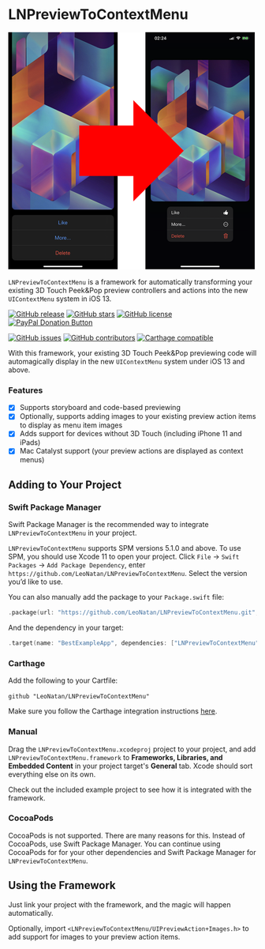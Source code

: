 # LNPreviewToContextMenu

<img src="LNPreviewToContextMenu.png" width=500/>

`LNPreviewToContextMenu` is a framework for automatically transforming your existing 3D Touch Peek&Pop preview controllers and actions into the new `UIContextMenu` system in iOS 13.

[![GitHub release](https://img.shields.io/github/release/LeoNatan/LNPreviewToContextMenu.svg)](https://github.com/LeoNatan/LNPreviewToContextMenu/releases) [![GitHub stars](https://img.shields.io/github/stars/LeoNatan/LNPreviewToContextMenu.svg)](https://github.com/LeoNatan/LNPreviewToContextMenu/stargazers) [![GitHub license](https://img.shields.io/badge/license-MIT-blue.svg)](https://raw.githubusercontent.com/LeoNatan/LNPreviewToContextMenu/master/LICENSE) <span class="badge-paypal"><a href="https://www.paypal.com/cgi-bin/webscr?cmd=_s-xclick&hosted_button_id=BR68NJEJXGWL6" title="Donate to this project using PayPal"><img src="https://img.shields.io/badge/paypal-donate-yellow.svg?style=flat" alt="PayPal Donation Button" /></a></span>

[![GitHub issues](https://img.shields.io/github/issues-raw/LeoNatan/LNPreviewToContextMenu.svg)](https://github.com/LeoNatan/LNPreviewToContextMenu/issues) [![GitHub contributors](https://img.shields.io/github/contributors/LeoNatan/LNPreviewToContextMenu.svg)](https://github.com/LeoNatan/LNPreviewToContextMenu/graphs/contributors) [![Carthage compatible](https://img.shields.io/badge/carthage-compatible-4BC51D.svg?style=flat)](https://github.com/Carthage/Carthage)

With this framework, your existing 3D Touch Peek&Pop previewing code will automagically display in the new `UIContextMenu` system under iOS 13 and above.

### Features

- [x] Supports storyboard and code-based previewing
- [x] Optionally, supports adding images to your existing preview action items to display as menu item images
- [x] Adds support for devices without 3D Touch (including iPhone 11 and iPads)
- [x] Mac Catalyst support (your preview actions are displayed as context menus)

## Adding to Your Project

### Swift Package Manager

Swift Package Manager is the recommended way to integrate `LNPreviewToContextMenu` in your project.

`LNPreviewToContextMenu` supports SPM versions 5.1.0 and above. To use SPM, you should use Xcode 11 to open your project. Click `File` -> `Swift Packages` -> `Add Package Dependency`, enter `https://github.com/LeoNatan/LNPreviewToContextMenu`. Select the version you’d like to use.

You can also manually add the package to your `Package.swift` file:

```swift
.package(url: "https://github.com/LeoNatan/LNPreviewToContextMenu.git", from: "1.0")
```

And the dependency in your target:

```swift
.target(name: "BestExampleApp", dependencies: ["LNPreviewToContextMenu"]),
```

### Carthage

Add the following to your Cartfile:

```github "LeoNatan/LNPreviewToContextMenu"```

Make sure you follow the Carthage integration instructions [here](https://github.com/Carthage/Carthage#if-youre-building-for-ios-tvos-or-watchos).

### Manual

Drag the `LNPreviewToContextMenu.xcodeproj` project to your project, and add `LNPreviewToContextMenu.framework` to **Frameworks, Libraries, and Embedded Content** in your project target's **General** tab. Xcode should sort everything else on its own.

Check out the included example project to see how it is integrated with the framework.

### CocoaPods

CocoaPods is not supported. There are many reasons for this. Instead of CocoaPods, use Swift Package Manager. You can continue using CocoaPods for for your other dependencies and Swift Package Manager for `LNPreviewToContextMenu`.

## Using the Framework

Just link your project with the framework, and the magic will happen automatically. 

Optionally, import `<LNPreviewToContextMenu/UIPreviewAction+Images.h>` to add support for images to your preview action items.
